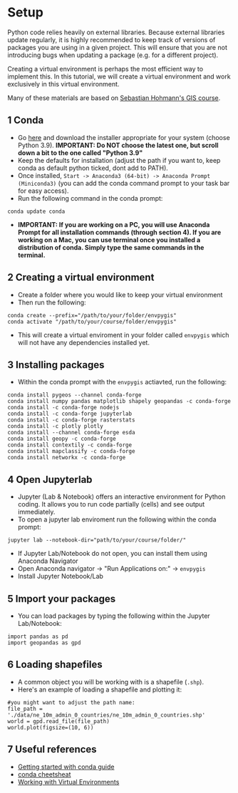 # Setup

Python code relies heavily on external libraries. Because external libraries update regularly, it is highly recommended to keep track of versions of packages you are using in a given project. This will ensure that you are not introducing bugs when updating a package (e.g. for a different project). 

Creating a virtual environment is perhaps the most efficient way to implement this. In this tutorial, we will create a virtual environment and work exclusively in this virtual environment. 

Many of these materials are based on [Sebastian Hohmann's GIS course](https://github.com/sebastianhohmann/gis_course). 

## 1 Conda
- Go [here](https://docs.conda.io/en/latest/miniconda.html) and download the installer appropriate for your system (choose Python 3.9). **IMPORTANT: Do NOT choose the latest one, but scroll down a bit to the one called "Python 3.9"**
- Keep the defaults for installation (adjust the path if you want to, keep conda as default python ticked, dont add to PATH).
- Once installed, `Start -> Anaconda3 (64-bit) -> Anaconda Prompt (Miniconda3)` (you can add the conda command prompt to your task bar for easy access).
- Run the following command in the conda prompt: 

```
conda update conda
```

- **IMPORTANT: If you are working on a PC, you will use Anaconda Prompt for all installation commands (through section 4). If you are working on a Mac, you can use terminal once you installed a distribution of conda. Simply type the same commands in the terminal.**

## 2 Creating a virtual environment
- Create a folder where you would like to keep your virtual environment
- Then run the following:

```
conda create --prefix="/path/to/your/folder/envpygis"
conda activate "/path/to/your/course/folder/envpygis"
```

- This will create a virtual enviroment in your folder called `envpygis` which will not have any dependencies installed yet.

## 3 Installing packages
- Within the conda prompt with the `envpygis` actiavted, run the following:

```
conda install pygeos --channel conda-forge
conda install numpy pandas matplotlib shapely geopandas -c conda-forge
conda install -c conda-forge nodejs
conda install -c conda-forge jupyterlab
conda install -c conda-forge rasterstats
conda install -c plotly plotly 
conda install --channel conda-forge esda
conda install geopy -c conda-forge
conda install contextily -c conda-forge
conda install mapclassify -c conda-forge
conda install networkx -c conda-forge
```

## 4 Open Jupyterlab
- Jupyter (Lab & Notebook) offers an interactive environment for Python coding. It allows you to run code partially (cells) and see output immediately.
- To open a jupyter lab enviroment run the following within the conda prompt:

```
jupyter lab --notebook-dir="path/to/your/course/folder/"
```
- If Jupyter Lab/Notebook do not open, you can install them using Anaconda Navigator
- Open Anaconda navigator -> "Run Applications on:" -> `envpygis`
- Install Jupyter Notebook/Lab

## 5 Import your packages
- You can load packages by typing the following within the Jupyter Lab/Notebook:

```
import pandas as pd
import geopandas as gpd
```

## 6 Loading shapefiles
- A common object you will be working with is a shapefile (`.shp`).
- Here's an example of loading a shapefile and plotting it:

```
#you might want to adjust the path name:
file_path = './data/ne_10m_admin_0_countries/ne_10m_admin_0_countries.shp' 
world = gpd.read_file(file_path)
world.plot(figsize=(10, 6))
```

## 7 Useful references
- [Getting started with conda guide](https://docs.conda.io/projects/conda/en/latest/user-guide/getting-started.html)
- [conda cheetsheat](https://docs.conda.io/projects/conda/en/4.6.0/_downloads/52a95608c49671267e40c689e0bc00ca/conda-cheatsheet.pdf)
- [Working with Virtual Environments](https://realpython.com/python-virtual-environments-a-primer/)
